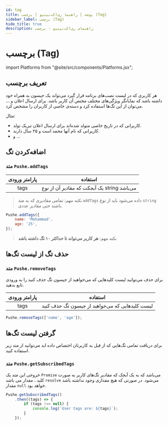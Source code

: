 ```yaml
---
id: tag
title: پوشه | راهنما ری‌اکت‌نیتیو | برچسب (Tag)
sidebar_label: برچسب (Tag)
hide_title: true
description: راهنمای ری‌اکت‌نیتیو - برچسب
---
```


# برچسب (Tag)

import Platforms from "@site/src/components/Platforms.jsx";

##  تعریف برچسب

هر کاربری که در لیست نصب‌های برنامه قرار گیرد می‌تواند یک جیسون به همراه خود داشته باشد که نمایانگر ویژگی‌های مختلف مختص آن کاربر باشد.
برای ارسال اعلان و ... می‌توان از این تگ‌ها استفاده کرد و دسته‌ی خاصی از کاربران را مشخص کرد.

مثال:
- کاربرانی که در تاریخ خاصی متولد شده‌اند برای ارسال اعلان تبریک تولد.
- کاربرانی که نام آنها محمد است و ۲۵ سال دارند.
- و ...

## اضافه‌کردن تگ

### متد ```Pushe.addTags```

<Platforms ios android/>

|پارامتر ورودی|استفاده|
|:--:|--|
|tags|یک آبجکت که مقادیر آن از نوع string می‌باشد|

> *نکته مهم:* تمامی مقادیری که به متد `addTags` داده می‌شود باید از نوع `string` باشند حتی مقادیر عددی.

```js
Pushe.addTags({
    name: 'Mohammad',
    age: '25',
});
```

> نکته مهم: **هر کاربر می‌تواند تا حداکثر ۱۰ تگ داشته باشد**


## حذف تگ از لیست تگ‌ها


### متد ```Pushe.removeTags```

<Platforms ios android/>

برای حذف می‌توانید لیست کلید‌هایی که می‌خواهید از جیسون تگ حذف کنید را به ورودی تابع بدهید.

|پارامتر ورودی|استفاده|
|:--:|--|
|tags|لیست کلید‌هایی که می‌خواهید از جیسون تگ حذف کنید|

```js
Pushe.removeTags(['name', 'age']);
```


## گرفتن لیست تگ‌ها

برای دریافت تمامی تگ‌هایی که از قبل به کاربرتان اختصاص داده اید می‌توانید از متد زیر استفاده کنید.

### متد ```Pushe.getSubscribedTags```

<Platforms ios android/>

خروجی این متد یک ```Promise``` می‌باشد که به یک آبجک که مقادیر تگ‌های کاربر به صورت کلید ، مقدار می باشد ```resolve``` می‌شود. در صورتی که هیچ مقداری وجود نداشته باشد مقدار ```null``` خواهد بود.

```js
Pushe.getSubscribedTags()
    .then((tags) => {
        if (tags !== null) {
            console.log(`User tags are: ${tags}`);
        }
    });
```